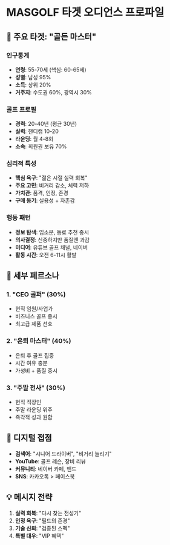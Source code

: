 # MASGOLF 타겟 오디언스 프로파일

## 🎯 주요 타겟: "골든 마스터"

### 인구통계
- **연령**: 55-70세 (핵심: 60-65세)
- **성별**: 남성 95%
- **소득**: 상위 20%
- **거주지**: 수도권 60%, 광역시 30%

### 골프 프로필
- **경력**: 20-40년 (평균 30년)
- **실력**: 핸디캡 10-20
- **라운딩**: 월 4-8회
- **소속**: 회원권 보유 70%

### 심리적 특성
- **핵심 욕구**: "젊은 시절 실력 회복"
- **주요 고민**: 비거리 감소, 체력 저하
- **가치관**: 품격, 인정, 존경
- **구매 동기**: 실용성 + 자존감

### 행동 패턴
- **정보 탐색**: 입소문, 동료 추천 중시
- **의사결정**: 신중하지만 품질엔 과감
- **미디어**: 유튜브 골프 채널, 네이버
- **활동 시간**: 오전 6-11시 활발

## 🎯 세부 페르소나

### 1. "CEO 골퍼" (30%)
- 현직 임원/사업가
- 비즈니스 골프 중시
- 최고급 제품 선호

### 2. "은퇴 마스터" (40%)
- 은퇴 후 골프 집중
- 시간 여유 충분
- 가성비 + 품질 중시

### 3. "주말 전사" (30%)
- 현직 직장인
- 주말 라운딩 위주
- 즉각적 성과 원함

## 📱 디지털 접점
- **검색어**: "시니어 드라이버", "비거리 늘리기"
- **YouTube**: 골프 레슨, 장비 리뷰
- **커뮤니티**: 네이버 카페, 밴드
- **SNS**: 카카오톡 > 페이스북

## 💡 메시지 전략
1. **실력 회복**: "다시 찾는 전성기"
2. **인정 욕구**: "필드의 존경"
3. **기술 신뢰**: "검증된 스펙"
4. **특별 대우**: "VIP 혜택"
